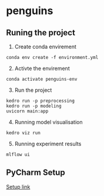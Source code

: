 # penguins

## Runing the project

1. Create conda envirement

```
conda env create -f environment.yml
```

2. Activte the envirement

```
conda activate penguins-env
```

3. Run the project

```
kedro run -p preprocessing
kedro run -p modeling
uvicorn main:app
```

4. Running model visualisation

```
kedro viz run
```

5. Running experiment results

```
mlflow ui
```


## PyCharm Setup

[Setup link](https://docs.kedro.org/en/stable/development/set_up_pycharm.html)

